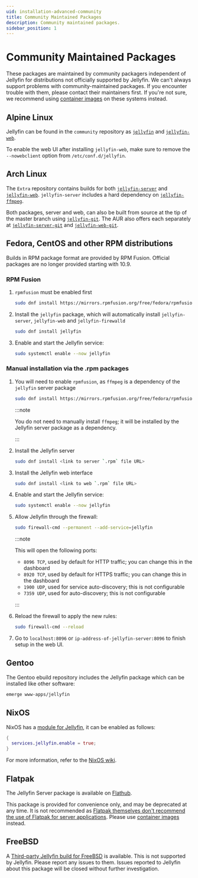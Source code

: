 ```yaml
---
uid: installation-advanced-community
title: Community Maintained Packages
description: Community maintained packages.
sidebar_position: 1
---
```


# Community Maintained Packages

These packages are maintained by community packagers independent of Jellyfin for distributions not officially supported by Jellyfin. We can't always support problems with community-maintained packages. If you encounter trouble with them, please contact their maintainers first. If you're not sure, we recommend using [container images](/docs/general/installation/container) on these systems instead.

## Alpine Linux

Jellyfin can be found in the `community` repository as
[`jellyfin`](https://pkgs.alpinelinux.org/package/edge/community/x86_64/jellyfin) and
[`jellyfin-web`](https://pkgs.alpinelinux.org/package/edge/community/x86_64/jellyfin-web).

To enable the web UI after installing `jellyfin-web`, make sure to remove the `--nowebclient` option from
`/etc/conf.d/jellyfin`.

## Arch Linux

The `Extra` repository contains builds for both [`jellyfin-server`](https://archlinux.org/packages/?name=jellyfin-server) and [`jellyfin-web`](https://archlinux.org/packages/?name=jellyfin-web).
`jellyfin-server` includes a hard dependency on [`jellyfin-ffmpeg`](https://archlinux.org/packages/?name=jellyfin-ffmpeg).

Both packages, server and web, can also be built from source at the tip of the master branch using [`jellyfin-git`](https://aur.archlinux.org/packages/jellyfin-git/).
The AUR also offers each separately at [`jellyfin-server-git`](https://aur.archlinux.org/packages/jellyfin-server-git/) and [`jellyfin-web-git`](https://aur.archlinux.org/packages/jellyfin-web-git/).

## Fedora, CentOS and other RPM distributions

Builds in RPM package format are provided by RPM Fusion. Official packages are no longer provided starting with 10.9.

### RPM Fusion

1. `rpmfusion` must be enabled first

   ```sh
   sudo dnf install https://mirrors.rpmfusion.org/free/fedora/rpmfusion-free-release-$(rpm -E %fedora).noarch.rpm https://mirrors.rpmfusion.org/nonfree/fedora/rpmfusion-nonfree-release-$(rpm -E %fedora).noarch.rpm
   ```

2. Install the `jellyfin` package, which will automatically install `jellyfin-server`, `jellyfin-web` and `jellyfin-firewalld`

   ```sh
   sudo dnf install jellyfin
   ```

3. Enable and start the Jellyfin service:

   ```sh
   sudo systemctl enable --now jellyfin
   ```

### Manual installation via the .rpm packages

1. You will need to enable `rpmfusion`, as `ffmpeg` is a dependency of the `jellyfin` server package

   ```sh
   sudo dnf install https://mirrors.rpmfusion.org/free/fedora/rpmfusion-free-release-$(rpm -E %fedora).noarch.rpm https://mirrors.rpmfusion.org/nonfree/fedora/rpmfusion-nonfree-release-$(rpm -E %fedora).noarch.rpm
   ```

   :::note

   You do not need to manually install `ffmpeg`; it will be installed by the Jellyfin server package as a dependency.

   :::

2. Install the Jellyfin server

   ```sh
   sudo dnf install <link to server `.rpm` file URL>
   ```

3. Install the Jellyfin web interface

   ```sh
   sudo dnf install <link to web `.rpm` file URL>
   ```

4. Enable and start the Jellyfin service:

   ```sh
   sudo systemctl enable --now jellyfin
   ```

5. Allow Jellyfin through the firewall:

   ```sh
   sudo firewall-cmd --permanent --add-service=jellyfin
   ```

   :::note

   This will open the following ports:

   - `8096 TCP`, used by default for HTTP traffic; you can change this in the dashboard
   - `8920 TCP`, used by default for HTTPS traffic; you can change this in the dashboard
   - `1900 UDP`, used for service auto-discovery; this is not configurable
   - `7359 UDP`, used for auto-discovery; this is not configurable

   :::

6. Reload the firewall to apply the new rules:

   ```sh
   sudo firewall-cmd --reload
   ```

7. Go to `localhost:8096` or `ip-address-of-jellyfin-server:8096` to finish setup in the web UI.

## Gentoo

The Gentoo ebuild repository includes the Jellyfin package which can be installed like other software:

```sh
emerge www-apps/jellyfin
```

## NixOS

NixOS has a [module for Jellyfin](https://github.com/NixOS/nixpkgs/blob/master/nixos/modules/services/misc/jellyfin.nix),
it can be enabled as follows:

```nix
{
  services.jellyfin.enable = true;
}
```

For more information, refer to the [NixOS wiki](https://wiki.nixos.org/wiki/Jellyfin).

## Flatpak

The Jellyfin Server package is available on [Flathub](https://flathub.org/apps/org.jellyfin.JellyfinServer).

This package is provided for convenience only, and may be deprecated at any time. It is not recommended as [Flatpak themselves don't recommend the use of Flatpak for server applications](https://flatpak.org/faq/#Can_Flatpak_be_used_on_servers_too_). Please use [container images](/docs/general/installation/container) instead.

## FreeBSD

A [Third-party Jellyfin build for FreeBSD](https://github.com/Thefrank/jellyfin-server-freebsd) is available. This is not supported by Jellyfin. Please report any issues to them. Issues reported to Jellyfin about this package will be closed without further investigation.
